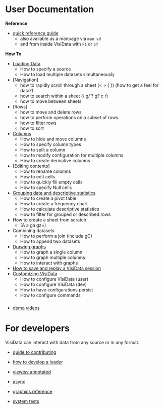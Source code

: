 # User Documentation

**Reference**

* [quick reference guide](/man)
    * also available as a manpage via `man vd`
    * and from inside VisiData with `F1` or `z?`

**How To**

* [Loading Data](/howto/loading)
    * How to specify a source
    * How to load multiple datasets simultaneously
* [Navigation]
    * how to rapidly scroll through a sheet (< > { }) (how to get a feel for data?)
    * how to search within a sheet (/ g/ ? g? c r)
    * how to move between sheets
* [Rows]
    * how to move and delete rows
    * how to perform operations on a subset of rows
    * how to filter rows
    * how to sort
* [Columns](/howto/columns)
    * How to hide and move columns
    * How to specify column types
    * How to split a column
    * How to modify configuration for multiple columns
    * How to create derivative columns
* [Editing contents]
    * How to rename columns
    * How to edit cells
    * How to quickly fill empty cells
    * How to specify Null cells
* [Grouping data and descriptive statistics](/howto/group)
    * How to create a pivot table
    * How to create a frequency chart
    * How to calculate descriptive statistics
    * How to filter for grouped or described rows
* How to create a sheet from scratch 
    * (A a ga gz=)
* Combining datasets
    * How to perform a join (include gC)
    * How to append two datasets
* [Drawing graphs](/howto/graph)
    * How to graph a single column
    * How to graph multiple columns
    * How to interact with graphs
* [How to save and replay a VisiData session](/howto/save-restore)
* [Customizing VisiData](/howto/customize)
    * How to configure VisiData (user)
    * How to configure VisiData (dev)
    * How to have configurations persist
    * How to configure commands

###

- [demo videos](/videos)


# For developers

VisiData can interact with data from any source or in any format.

* [guide to contributing](/contributing)

* [how to develop a loader](/howto/loaders)
* [viewtsv annotated](/docs/viewtsv)
* [async](/docs/async)
* [graphics reference](/docs/graphics)
* [system tests](howto/test)

